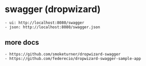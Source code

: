 # swagger (dropwizard)

    - ui: http://localhost:8080/swagger
    - json: http://localhost:8080/swagger.json

## more docs
    - https://github.com/smoketurner/dropwizard-swagger
    - https://github.com/federecio/dropwizard-swagger-sample-app
